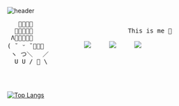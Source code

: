 ![header](https://capsule-render.vercel.app/api?type=waving&color=F39AB9&height=130&section=header)

<!-- <h3 align="center">🛠 Tech Stack 🛠</h3>

<p align="center"> Used at least once </p>

<p align="center">
  <img src="https://img.shields.io/badge/Python-3766AB?style=flat-square&logo=Python&logoColor=white"/></a>&nbsp 
  <img src="https://img.shields.io/badge/Java-007396?style=flat-square&logo=Java&logoColor=white"/></a>&nbsp 
  <img src="https://img.shields.io/badge/C++-00599C?style=flat-square&logo=C%2B%2B&logoColor=white"/></a>&nbsp 
  <img src="https://img.shields.io/badge/C-A8B9CC?style=flat-square&logo=C&logoColor=white"/></a>&nbsp 
  <img src="https://img.shields.io/badge/Javascript-ffb13b?style=flat-square&logo=javascript&logoColor=white"/></a>&nbsp 
  <img src="https://img.shields.io/badge/css-1572B6?style=flat-square&logo=css3&logoColor=white"/></a>&nbsp 
  <img src="https://img.shields.io/badge/HTML5-E34F26?style=flat-square&logo=HTML5&logoColor=white"/></a>&nbsp
  <br>
  <img src="https://img.shields.io/badge/Node.js-339933?style=flat-square&logo=node-dot-js&logoColor=white"/></a>&nbsp 
  <img src="https://img.shields.io/badge/Django-092E20?style=flat-square&logo=Django&logoColor=white"/></a>&nbsp 
  <img src="https://img.shields.io/badge/Mysql-E6B91E?style=flat-square&logo=MySql&logoColor=white"/></a>&nbsp 
  <img src="https://img.shields.io/badge/MariaDB-003545?style=flat-square&logo=MariaDB&logoColor=white"/></a>&nbsp 
  <img src="https://img.shields.io/badge/Oracle-F80000?style=flat-square&logo=Oracle&logoColor=white"/></a>&nbsp 
  <img src="https://img.shields.io/badge/R-276DC3?style=flat-square&logo=R&logoColor=white"/></a>&nbsp
  <br>
  <img src="https://img.shields.io/badge/Flutter-02569B?style=flat-square&logo=Flutter&logoColor=white"/></a>&nbsp
  <img src="https://img.shields.io/badge/Dart-0175C2?style=flat-square&logo=Dart&logoColor=white"/></a>&nbsp
  <img src="https://img.shields.io/badge/Ruby-CC342D?style=flat-square&logo=Ruby&logoColor=white"/></a>&nbsp
  <img src="https://img.shields.io/badge/Ubuntu-E95420?style=flat-square&logo=Ubuntu&logoColor=white"/></a>&nbsp
  <img src="https://img.shields.io/badge/CentOS-262577?style=flat-square&logo=CentOS&logoColor=white"/></a>&nbsp
  <img src="https://img.shields.io/badge/Android Studio-3DDC84?style=flat-square&logo=Android-Studio&logoColor=white"/></a>&nbsp
</p> -->

<!--  <h3 align="left">  </h3> -->
<pre>
   🌷🌸🌷🌸
  🌸🌷🌸🌷🌸                          This is me 🦢
 Λ🌷🌸🌷🌸🌷
( ˘ ᵕ ˘🌷🌸🌷           <a href="https://damio.tistory.com"><img src="https://img.shields.io/badge/Tech%20Blog-000000?style=flat-square&logo=Storyblok&logoColor=white&link=https://damio.tistory.com"/></a>     <a href="https://www.instagram.com/natura1flavor/"><img src="https://img.shields.io/badge/Instagram-E4405F?style=flat-square&logo=Instagram&logoColor=white&link=https://www.instagram.com/natura1flavor/"/></a>     <a href="mailto:ods04193@gmail.com"><img src="https://img.shields.io/badge/Gmail-d14836?style=flat-square&logo=Gmail&logoColor=white&link=ods04193@gmail.com"/></a>
 ヽ つ＼　 ／
  U U / 🎀 \
 </pre>
 <br>
 
[![Top Langs](https://github-readme-stats.vercel.app/api/top-langs/?username=iamdami&layout=compact)](https://github.com/iamdami/github-readme-stats)


<br>
